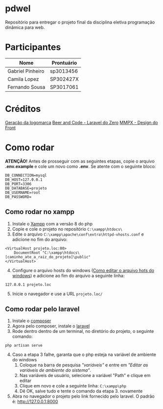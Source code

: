 # pdwel
Repositório para entregar o projeto final da disciplina eletiva programação dinâmica para web.

# Participantes
| Nome             | Prontuário |
| ---------------- | ---------- |
| Gabriel Pinheiro | sp3013456  |
| Camila Lopez     | SP302427X  |
| Fernando Sousa   | SP3017061  |

# Créditos
[Geração da logomarca](https://namelix.com/app/?keywords=blog+webservice)
[Beer and Code - Laravel do Zero](https://www.youtube.com/watch?v=eiYfQzDLyeY&list=PL7ScB28KYHhHEC8DGfhDt7WdHe7s6A56J)
[MMPX - Design do Front](http://mmpx.com.br/)


# Como rodar
**ATENÇÃO!** Antes de prosseguir com as seguintes etapas, copie o arquivo **.env.example** e cole um novo como **.env**. Se atente com o seguinte bloco:
```
DB_CONNECTION=mysql
DB_HOST=127.0.0.1
DB_PORT=3306
DB_DATABASE=projeto
DB_USERNAME=root
DB_PASSWORD=
```

## Como rodar no xampp
1. Instale o [Xampp](https://www.apachefriends.org/pt_br/download.html) com a versão 8 do php
2. Copie e cole o projeto no repositório `C:\xampp\htdocs\`
3. Edite o arquivo `C:\xampp\apache\conf\extra\httpd-vhosts.conf` e adicione no fim do arquivo:
```
<VirtualHost projeto.loc:80>
    DocumentRoot "C:\xampp\htdocs\[caminho_ate_a_raiz_do_projeto]\public"
</VirtualHost>
```
4. Configure o arquivo hosts do windows ([Como editar o arquivo hots do windows](https://tecnoblog.net/199539/editar-arquivo-hosts-windows/)) e adicione ao fim do arquivo a seguinte linha:
```
127.0.0.1 projeto.loc
```
5. Inicie o navegador e use a URL `projeto.loc/`

## Como rodar pelo laravel
1. Instale o [composer](https://getcomposer.org/doc/00-intro.md#installation-windows)
2. Agora pelo composer, instale o [laravel](https://laravel.com/docs/8.x/installation#installation-via-composer)
3. Rode dentro dentro de um terminal, no diretório do projeto, o seguinte comando:
```shell
php artisan serve
```
4. Caso a etapa 3 falhe, garanta que o php esteja na variável de ambiente do windows
	1. Coloque na barra de pesquisa *"variáveis"* e entre em *"Editar as variáveis de ambiente do sistema"*.
	2. Nas variáveis de usuário, selecione a variável "Path" e clique em editar
	3. Clique em novo e cole a seguinte linha: `C:\xampp\php`
	4. Dê OK, salve tudo e tente o comando da etapa 3. novamente
5.  Abra no navegador o projeto pelo link fornecido pelo laravel. O padrão é: http://127.0.0.1:8000

